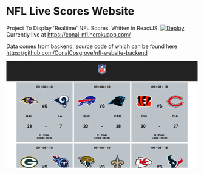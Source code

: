 # NFL Live Scores Website
Project To Display 'Realtime' NFL Scores. Written in ReactJS.
[![Deploy](https://www.herokucdn.com/deploy/button.svg)](https://heroku.com/deploy)
Currently live at https://conal-nfl.herokuapp.com/

Data comes from backend, source code of which can be found here https://github.com/ConalCosgrove/nfl-website-backend

![alt text](https://github.com/ConalCosgrove/react-nfl-website/blob/master/screenshots/sc1.png "Logo Title Text 1")
